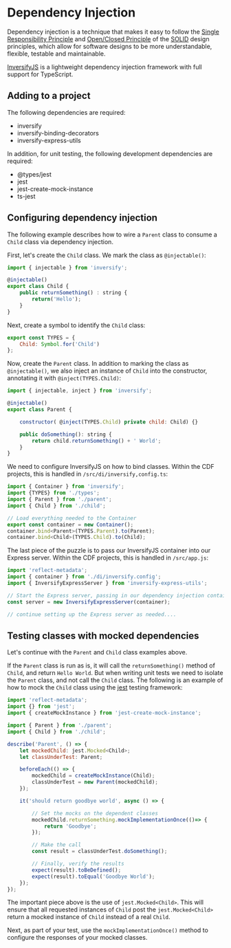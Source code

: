 # Dependency Injection

Dependency injection is a technique that makes it easy to follow the [Single Responsibility Principle](https://en.wikipedia.org/wiki/Single_responsibility_principle) and [Open/Closed Principle](https://en.wikipedia.org/wiki/Open/closed_principle) of the [SOLID](https://en.wikipedia.org/wiki/SOLID) design principles, which allow for software designs to be more understandable, flexible, testable and maintainable.

[InversifyJS](http://inversify.io) is a lightweight dependency injection framework with full support for TypeScript.

## Adding to a project

The following dependencies are required:

- inversify
- inversify-binding-decorators
- inversify-express-utils

In addition, for unit testing, the following development dependencies are required:

- @types/jest
- jest
- jest-create-mock-instance
- ts-jest

## Configuring dependency injection

The following example describes how to wire a `Parent` class to consume a `Child` class via dependency injection.

First, let's create the `Child` class.  We mark the class as `@injectable()`:

```javascript
import { injectable } from 'inversify';

@injectable()
export class Child {
    public returnSomething() : string {
        return('Hello');
    }
}
```

Next, create a symbol to identify the `Child` class:

```javascript
export const TYPES = {
    Child: Symbol.for('Child')
};
```

Now, create the `Parent` class.  In addition to marking the class as `@injectable()`, we also inject an instance of `Child` into the constructor, annotating it with `@inject(TYPES.Child)`: 

```javascript
import { injectable, inject } from 'inversify';

@injectable()
export class Parent {

    constructor( @inject(TYPES.Child) private child: Child) {}

    public doSomething(): string {
        return child.returnSomething() + ' World';
    }
}
```

We need to configure InversifyJS on how to bind classes.  Within the CDF projects, this is handled in `/src/di/inversify,config.ts`:

```javascript
import { Container } from 'inversify';
import {TYPES} from './types';
import { Parent } from './parent';
import { Child } from './child';

// Load everything needed to the Container
export const container = new Container();
container.bind<Parent>(TYPES.Parent).to(Parent);
container.bind<Child>(TYPES.Child).to(Child);
```

The last piece of the puzzle is to pass our InversifyJS container into our Express server.  Within the CDF projects, this is handled in `/src/app.js`:

```javascript
import 'reflect-metadata';
import { container } from './di/inversify.config';
import { InversifyExpressServer } from 'inversify-express-utils';

// Start the Express server, passing in our dependency injection container
const server = new InversifyExpressServer(container);

// continue setting up the Express server as needed....
```

## Testing classes with mocked dependencies

Let's continue with the `Parent` and `Child` class examples above.

If the `Parent` class is run as is, it will call the `returnSomething()` method of `Child`, and return `Hello World`.  But when writing unit tests we need to isolate the `Parent` class, and not call the `Child` class.  The following is an example of how to mock the `Child` class using the [jest](https://facebook.github.io/jest/) testing framework:

```javascript
import 'reflect-metadata';
import {} from 'jest';
import { createMockInstance } from 'jest-create-mock-instance';

import { Parent } from './parent';
import { Child } from './child';

describe('Parent', () => {
    let mockedChild: jest.Mocked<Child>;
    let classUnderTest: Parent;

    beforeEach(() => {
        mockedChild = createMockInstance(Child);
        classUnderTest = new Parent(mockedChild);
    });

    it('should return goodbye world', async () => {

        // Set the mocks on the dependent classes
        mockedChild.returnSomething.mockImplementationOnce(()=> {
            return 'Goodbye';
        });

        // Make the call
        const result = classUnderTest.doSomething();

        // Finally, verify the results
        expect(result).toBeDefined();
        expect(result).toEqual('Goodbye World');
    });
});
```

The important piece above is the use of `jest.Mocked<Child>`.  This will ensure that all requested instances of `Child` post the `jest.Mocked<Child>` return a mocked instance of `Child` instead of a real `Child`.

Next, as part of your test, use the `mockImplementationOnce()` method to configure the responses of your mocked classes.
